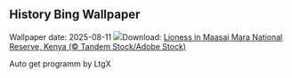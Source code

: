 ## History Bing Wallpaper
Wallpaper date: 2025-08-11
![](https://www.bing.com/th?id=OHR.LionessKenya_EN-US8440386444_UHD.jpg&w=1000)Download: [Lioness in Maasai Mara National Reserve, Kenya (© Tandem Stock/Adobe Stock)](https://www.bing.com/th?id=OHR.LionessKenya_EN-US8440386444_UHD.jpg)

Auto get programm by LtgX
